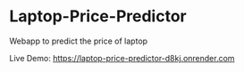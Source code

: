 # Laptop-Price-Predictor
Webapp to predict the price of laptop

Live Demo: https://laptop-price-predictor-d8kj.onrender.com
